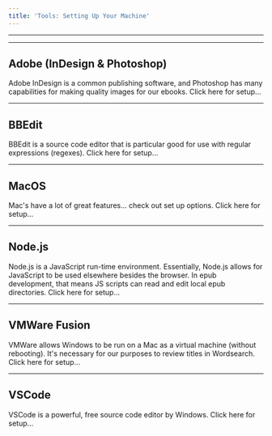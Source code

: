 ```yaml
---
title: 'Tools: Setting Up Your Machine'
---
```

<hr />

<hr />

## Adobe (InDesign & Photoshop) 

Adobe InDesign is a common publishing software, and Photoshop has many capabilities for making quality images for our ebooks. Click here for setup...

<hr />

## BBEdit

BBEdit is a source code editor that is particular good for use with regular expressions (regexes). Click here for setup...

<hr />

## MacOS

Mac's have a lot of great features... check out set up options. Click here for setup...

<hr />

## Node.js

Node.js is a JavaScript run-time environment. Essentially, Node.js allows for JavaScript to be used elsewhere besides the browser. In epub development, that means JS scripts can read and edit local epub directories. Click here for setup...

<hr />

## VMWare Fusion

VMWare allows Windows to be run on a Mac as a virtual machine (without rebooting). It's necessary for our purposes to review titles in Wordsearch. Click here for setup...

<hr />

## VSCode

VSCode is a powerful, free source code editor by Windows. Click here for setup...
